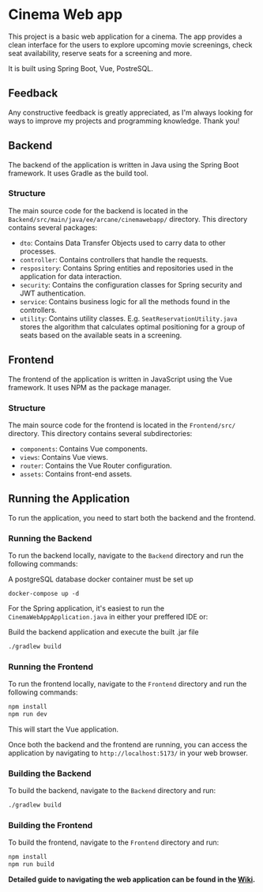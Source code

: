 # Cinema Web app
This project is a basic web application for a cinema. The app provides a clean interface for the users to explore upcoming movie screenings, check seat availability, reserve seats for a screening and more.

It is built using Spring Boot, Vue, PostreSQL.

## Feedback
Any constructive feedback is greatly appreciated, as I'm always looking for ways to improve my projects and programming knowledge. Thank you!

## Backend
The backend of the application is written in Java using the Spring Boot framework. It uses Gradle as the build tool.

### Structure

The main source code for the backend is located in the `Backend/src/main/java/ee/arcane/cinemawebapp/` directory. This directory contains several packages:

- `dto`: Contains Data Transfer Objects used to carry data to other processes.
- `controller`: Contains controllers that handle the requests.
- `respository`: Contains Spring entities and repositories used in the application for data interaction.
- `security`: Contains the configuration classes for Spring security and JWT authentication.
- `service`: Contains business logic for all the methods found in the controllers.
- `utility`: Contains utility classes. E.g. `SeatReservationUtility.java` stores the algorithm that calculates optimal positioning for a group of seats based on the available seats in a screening.

## Frontend

The frontend of the application is written in JavaScript using the Vue framework. It uses NPM as the package manager.

### Structure

The main source code for the frontend is located in the `Frontend/src/` directory. This directory contains several subdirectories:

- `components`: Contains Vue components.
- `views`: Contains Vue views.
- `router`: Contains the Vue Router configuration.
- `assets`: Contains front-end assets.

## Running the Application

To run the application, you need to start both the backend and the frontend.

### Running the Backend

To run the backend locally, navigate to the `Backend` directory and run the following commands:

A postgreSQL database docker container must be set up
```
docker-compose up -d
```

For the Spring application, it's easiest to run the `CinemaWebAppApplication.java` in either your preffered IDE or:

Build the backend application and execute the built .jar file
```bash
./gradlew build
```

### Running the Frontend

To run the frontend locally, navigate to the `Frontend` directory and run the following commands:

```bash
npm install
npm run dev
```

This will start the Vue application.

Once both the backend and the frontend are running, you can access the application by navigating to `http://localhost:5173/` in your web browser.

### Building the Backend

To build the backend, navigate to the `Backend` directory and run:

```bash
./gradlew build
```

### Building the Frontend

To build the frontend, navigate to the `Frontend` directory and run:

```bash
npm install
npm run build
```

**Detailed guide to navigating the web application can be found in the [Wiki](https://github.com/ArcaneXVII/cinema-web-app/wiki).**

